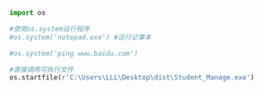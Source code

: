 
<BlogInfo id="781" title="1.ossystem" author="白日梦想猿" pv=0 read_times=0 pre_cost_time=0分8秒 category="os模块的学习" tag_list="['os模块的学习']" create_time="2020.07.08 15:48:23" update_time="2020.07.08 15:55:23" />

```python
import os

#使用os.system运行程序
#os.system('notepad.exe') #运行记事本

#os.system('ping www.baidu.com')

#直接调用可执行文件
os.startfile(r'C:\Users\LLL\Desktop\dist\Student_Manage.exe')
```
